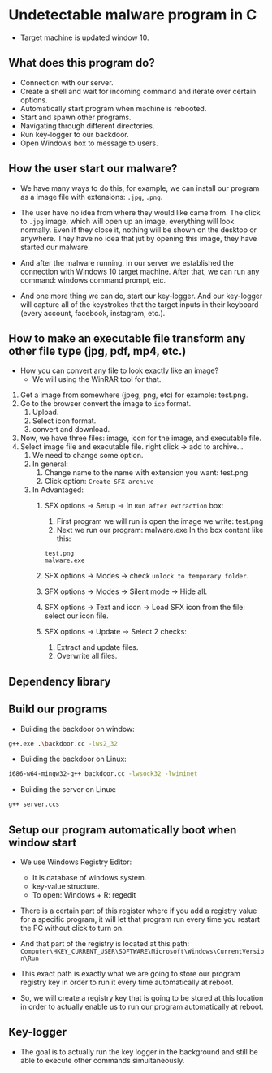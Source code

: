 # Undetectable malware program in C

- Target machine is updated window 10.

## What does this program do?

- Connection with our server.
- Create a shell and wait for incoming command and iterate over certain options.
- Automatically start program when machine is rebooted.
- Start and spawn other programs.
- Navigating through different directories.
- Run key-logger to our backdoor.
- Open Windows box to message to users.

## How the user start our malware?

- We have many ways to do this, for example, we can install our program as a image file with extensions: `.jpg`, `.png`.
- The user have no idea from where they would like came from. The click to `.jpg` image, which will open up an image, everything will look normally. Even if they close it, nothing will be shown on the desktop or anywhere. They have no idea that jut by opening this image, they have started our malware.

- And after the malware running, in our server we established the connection with Windows 10 target machine. After that, we can run any command: windows command prompt, etc.
- And one more thing we can do, start our key-logger. And our key-logger will capture all of the keystrokes that the target inputs in their keyboard (every account, facebook, instagram, etc.).

## How to make an executable file transform any other file type (jpg, pdf, mp4, etc.)

- How you can convert any file to look exactly like an image?
  - We will using the WinRAR tool for that.

1. Get a image from somewhere (jpeg, png, etc) for example: test.png.
2. Go to the browser convert the image to `ico` format.
   1. Upload.
   2. Select icon format.
   3. convert and download.
3. Now, we have three files: image, icon for the image, and executable file.
4. Select image file and executable file. right click -> add to archive...
   1. We need to change some option.
   2. In general:
      1. Change name to the name with extension you want: test.png
      2. Click option: `Create SFX archive`
   3. In Advantaged:
      1. SFX options -> Setup -> In `Run after extraction` box:
         1. First program we will run is open the image we write: test.png
         2. Next we run our program: malware.exe
         In the box content like this:

         ```text
         test.png
         malware.exe
         ```

      2. SFX options -> Modes -> check `unlock to temporary folder`.
      3. SFX options -> Modes -> Silent mode -> Hide all.
      4. SFX options -> Text and icon -> Load SFX icon from the file: select our icon file.
      5. SFX options -> Update -> Select 2 checks:
         1. Extract and update files.
         2. Overwrite all files.

## Dependency library

## Build our programs

- Building the backdoor on window:

```sh
g++.exe .\backdoor.cc -lws2_32
```

- Building the backdoor on Linux:

```sh
i686-w64-mingw32-g++ backdoor.cc -lwsock32 -lwininet
```

- Building the server on Linux:

```sh
g++ server.ccs
```

## Setup our program automatically boot when window start

- We use Windows Registry Editor:
  - It is database of windows system.
  - key-value structure.
  - To open: Windows + R: regedit

- There is a certain part of this register where if you add a registry value for a specific program, it will let that program run every time you restart the PC without click to turn on.

- And that part of the registry is located at this path: `Computer\HKEY_CURRENT_USER\SOFTWARE\Microsoft\Windows\CurrentVersion\Run`

- This exact path is exactly what we are going to store our program registry key in order to run it every time automatically at reboot.

- So, we will create a registry key that is going to be stored at this location in order to actually enable us to run our program automatically at reboot.

## Key-logger

- The goal is to actually run the key logger in the background and still be able to execute other commands simultaneously.
